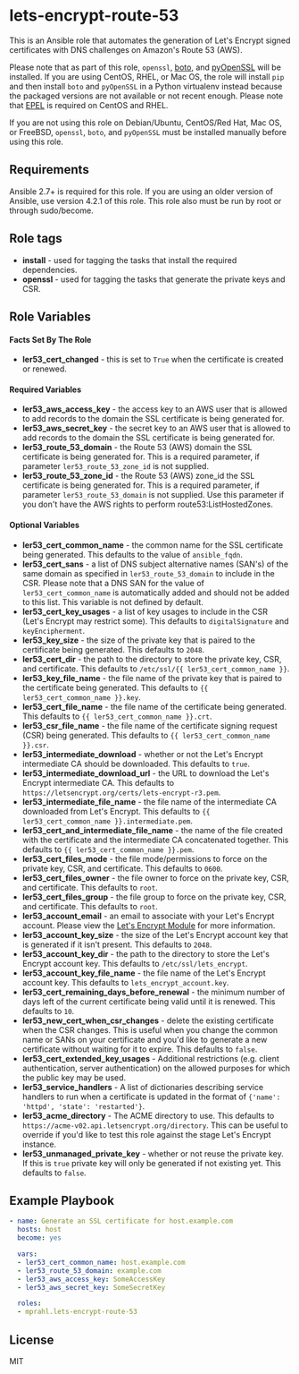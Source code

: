 # lets-encrypt-route-53

This is an Ansible role that automates the generation of Let's Encrypt signed certificates with DNS
challenges on Amazon's Route 53 (AWS).

Please note that as part of this role, `openssl`, [boto](https://github.com/boto/boto), and
[pyOpenSSL](https://github.com/pyca/pyopenssl) will be installed. If you are using CentOS, RHEL, or
Mac OS, the role will install `pip` and then install `boto` and `pyOpenSSL` in a Python virtualenv
instead because the packaged versions are not available or not recent enough. Please note that
[EPEL](https://fedoraproject.org/wiki/EPEL) is required on CentOS and RHEL.

If you are not using this role on Debian/Ubuntu, CentOS/Red Hat, Mac OS, or FreeBSD, `openssl`,
`boto`, and `pyOpenSSL` must be installed manually before using this role.

## Requirements

Ansible 2.7+ is required for this role. If you are using an older version of Ansible, use version
4.2.1 of this role. This role also must be run by root or through sudo/become.

## Role tags

* **install** - used for tagging the tasks that install the required dependencies.
* **openssl** - used for tagging the tasks that generate the private keys and CSR.

## Role Variables

#### Facts Set By The Role
* **ler53_cert_changed** - this is set to `True` when the certificate is created or renewed.

#### Required Variables
* **ler53_aws_access_key** - the access key to an AWS user that is allowed to add records to the
  domain the SSL certificate is being generated for.
* **ler53_aws_secret_key** - the secret key to an AWS user that is allowed to add records to the
  domain the SSL certificate is being generated for.
* **ler53_route_53_domain** - the Route 53 (AWS) domain the SSL certificate is being generated
  for. This is a required parameter, if parameter `ler53_route_53_zone_id` is not supplied.
* **ler53_route_53_zone_id** - the Route 53 (AWS) zone_id the SSL certificate is being generated
  for. This is a required parameter, if parameter `ler53_route_53_domain` is not supplied. Use
  this parameter if you don't have the AWS rights to perform route53:ListHostedZones.

#### Optional Variables
* **ler53_cert_common_name** - the common name for the SSL certificate being generated. This
  defaults to the value of `ansible_fqdn`.
* **ler53_cert_sans** - a list of DNS subject alternative names (SAN's) of the same domain as
  specified in `ler53_route_53_domain` to include in the CSR. Please note that a DNS SAN for the
  value of `ler53_cert_common_name` is automatically added and should not be added to this list.
  This variable is not defined by default.
* **ler53_cert_key_usages** - a list of key usages to include in the CSR (Let's Encrypt may
  restrict some). This defaults to `digitalSignature` and `keyEncipherment`.
* **ler53_key_size** - the size of the private key that is paired to the certificate being
  generated. This defaults to `2048`.
* **ler53_cert_dir** - the path to the directory to store the private key, CSR, and certificate.
  This defaults to `/etc/ssl/{{ ler53_cert_common_name }}`.
* **ler53_key_file_name** - the file name of the private key that is paired to the certificate
  being generated. This defaults to `{{ ler53_cert_common_name }}.key`.
* **ler53_cert_file_name** - the file name of the certificate being generated. This defaults to
  `{{ ler53_cert_common_name }}.crt`.
* **ler53_csr_file_name** - the file name of the certificate signing request (CSR) being generated.
  This defaults to `{{ ler53_cert_common_name }}.csr`.
* **ler53_intermediate_download** - whether or not the Let's Encrypt intermediate CA should be
  downloaded. This defaults to `true`.
* **ler53_intermediate_download_url** - the URL to download the Let's Encrypt intermediate CA. This
  defaults to `https://letsencrypt.org/certs/lets-encrypt-r3.pem`.
* **ler53_intermediate_file_name** - the file name of the intermediate CA downloaded from Let's
  Encrypt. This defaults to `{{ ler53_cert_common_name }}.intermediate.pem`.
* **ler53_cert_and_intermediate_file_name** - the name of the file created with the certificate and
  the intermediate CA concatenated together. This defaults to `{{ ler53_cert_common_name }}.pem`.
* **ler53_cert_files_mode** - the file mode/permissions to force on the private key, CSR, and
  certificate. This defaults to `0600`.
* **ler53_cert_files_owner** - the file owner to force on the private key, CSR, and certificate.
  This defaults to `root`.
* **ler53_cert_files_group** - the file group to force on the private key, CSR, and certificate.
  This defaults to `root`.
* **ler53_account_email** - an email to associate with your Let's Encrypt account. Please view the
  [Let's Encrypt Module](https://docs.ansible.com/ansible/letsencrypt_module.html#requirements-on-host-that-executes-module)
  for more information.
* **ler53_account_key_size** - the size of the Let's Encrypt account key that is generated if it
  isn't present. This defaults to `2048`.
* **ler53_account_key_dir** - the path to the directory to store the Let's Encrypt account key. This
  defaults to `/etc/ssl/lets_encrypt`.
* **ler53_account_key_file_name** - the file name of the Let's Encrypt account key. This defaults
  to `lets_encrypt_account.key`.
* **ler53_cert_remaining_days_before_renewal** - the minimum number of days left of the current
  certificate being valid until it is renewed. This defaults to `10`.
* **ler53_new_cert_when_csr_changes** - delete the existing certificate when the CSR changes. This
  is useful when you change the common name or SANs on your certificate and you'd like to generate
  a new certificate without waiting for it to expire. This defaults to `false`.
* **ler53_cert_extended_key_usages** - Additional restrictions (e.g. client authentication, server
  authentication) on the allowed purposes for which the public key may be used.
* **ler53_service_handlers** - A list of dictionaries describing service handlers to run when a
  certificate is updated in the format of `{'name': 'httpd', 'state': 'restarted'}`.
* **ler53_acme_directory** - The ACME directory to use. This defaults to
  `https://acme-v02.api.letsencrypt.org/directory`. This can be useful to override if you'd like to
  test this role against the stage Let's Encrypt instance.
* **ler53_unmanaged_private_key** - whether or not reuse the private key. If this is `true` private key
  will only be generated if not existing yet. This defaults to `false`.

## Example Playbook

```yaml
- name: Generate an SSL certificate for host.example.com
  hosts: host
  become: yes

  vars:
  - ler53_cert_common_name: host.example.com
  - ler53_route_53_domain: example.com
  - ler53_aws_access_key: SomeAccessKey
  - ler53_aws_secret_key: SomeSecretKey

  roles:
  - mprahl.lets-encrypt-route-53
```

## License

MIT
